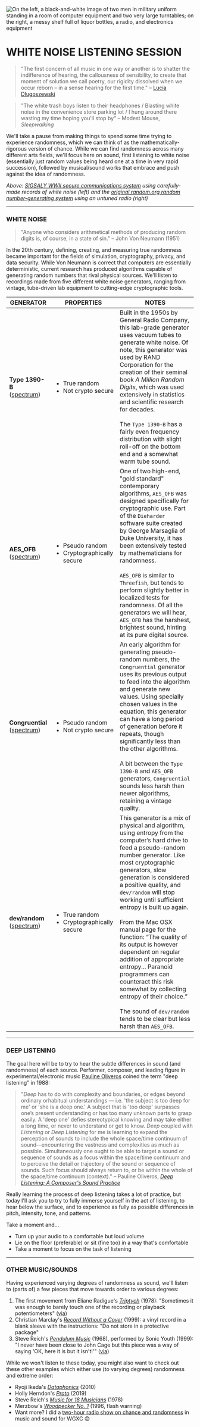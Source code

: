 ![On the left, a black-and-white image of two men in military uniform standing in a room of computer equipment and two very large turntables; on the right, a messy shelf full of liquor bottles, a radio, and electronics equipment](https://raw.githubusercontent.com/jeffThompson/ChanceAndRandomness-TransartInstitute/main/Images/ActivityHeaders/SIGSALY-RandomOrgRadioSetup.jpg)

# WHITE NOISE LISTENING SESSION  

> "The first concern of all music in one way or another is to shatter the indifference of hearing, the callousness of sensibility, to create that moment of solution we call poetry, our rigidity dissolved when we occur reborn – in a sense hearing for the first time." – [Lucia Dlugoszewski](https://en.wikipedia.org/wiki/Lucia_Dlugoszewski)  

> "The white trash boys listen to their headphones / Blasting white noise in the convenience store parking lot / I hung around there wasting my time hoping you'll stop by" – Modest Mouse, *Sleepwalking*  

We'll take a pause from making things to spend some time trying to experience randomness, which we can think of as the mathematically-rigorous version of chance. While we can find randomness across many different arts fields, we'll focus here on sound, first listening to white noise (essentially just random values being heard one at a time in very rapid succession), followed by musical/sound works that embrace and push against the idea of randomness.

*Above: [SIGSALY WWII secure communications system](https://en.wikipedia.org/wiki/SIGSALY) using carefully-made records of white noise (left) and the [original random.org random number-generating system](https://www.random.org/history) using an untuned radio (right)*

***

### WHITE NOISE  

> "Anyone who considers arithmetical methods of producing random digits is, of course, in a state of sin." – John Von Neumann (1951)  

In the 20th century, defining, creating, and measuring true randomness became important for the fields of simulation, cryptography, privacy, and data security. While Von Neumann is correct that computers are essentially deterministic, current research has produced algorithms capable of generating random numbers that rival physical sources. We'll listen to recordings made from five different white noise generators, ranging from vintage, tube-driven lab equipment to cutting-edge cryptographic tools.

| GENERATOR | PROPERTIES | NOTES |
| --------- | ------ | ----- |
| **Type 1390-B**<br>([spectrum](https://raw.githubusercontent.com/jeffThompson/ChanceAndRandomness-TransartInstitute/main/Images/WhiteNoiseSpectrumAnalysis/Type1390-B/Type1390B-Spectrograph.png)) | <ul><li>True random</li><li>Not crypto secure</li></ul> | Built in the 1950s by General Radio Company, this lab-grade generator uses vacuum tubes to generate white noise. Of note, this generator was used by RAND Corporation for the creation of their seminal book *A Million Random Digits*, which was used extensively in statistics and scientific research for decades.<br><br>The `Type 1390-B` has a fairly even frequency distribution with slight roll-off on the bottom end and a somewhat warm tube sound. |
| **AES_OFB**<br>([spectrum](https://raw.githubusercontent.com/jeffThompson/ChanceAndRandomness-TransartInstitute/main/Images/WhiteNoiseSpectrumAnalysis/AES_OFB/AESOFB-Spectrograph-TINTED.png)) | <ul><li>Pseudo random</li><li>Cryptographically secure</li></ul> | One of two high-end, "gold standard" contemporary algorithms, `AES_OFB` was designed specifically for cryptographic use. Part of the `Dieharder` software suite created by George Marsaglia of Duke University, it has been extensively tested by mathematicians for randomness.<br><br>`AES_OFB` is similar to `Threefish`, but tends to perform slightly better in localized tests for randomness. Of all the generators we will hear, `AES_OFB` has the harshest, brightest sound, hinting at its pure digital source. |
| **Congruential**<br>([spectrum](https://raw.githubusercontent.com/jeffThompson/ChanceAndRandomness-TransartInstitute/main/Images/WhiteNoiseSpectrumAnalysis/Congruential/Congruential-Spectrograph-TINTED.png)) | <ul><li>Pseudo random</li><li>Not crypto secure</li></ul> | An early algorithm for generating pseudo-random numbers, the `Congruential` generator uses its previous output to feed into the algorithm and generate new values. Using specially chosen values in the equation, this generator can have a long period of generation before it repeats, though significantly less than the other algorithms.<br><br>A bit between the `Type 1390-B` and `AES_OFB` generators, `Congruential` sounds less harsh than newer algorithms, retaining a vintage quality. |
| **dev/random**<br>([spectrum](https://raw.githubusercontent.com/jeffThompson/ChanceAndRandomness-TransartInstitute/main/Images/WhiteNoiseSpectrumAnalysis/dev-random/devrandom-Spectrograph-TINTED.png)) | <ul><li>True random</li><li>Cryptographically secure</li></ul> | This generator is a mix of physical and algorithm, using entropy from the computer’s hard drive to feed a pseudo-random number generator. Like most cryptographic generators, slow generation is considered a positive quality, and `dev/random` will stop working until sufficient entropy is built up again.<br><br>From the Mac OSX manual page for the function: “The quality of its output is however dependent on regular addition of appropriate entropy... Paranoid programmers can counteract this risk somewhat by collecting entropy of their choice.”<br><br>The sound of `dev/random` tends to be clear but less harsh than `AES_OFB`. | 

***

### DEEP LISTENING    
The goal here will be to try to hear the subtle differences in sound (and randomness) of each source. Performer, composer, and leading figure in experimental/electronic music [Pauline Oliveros](https://en.wikipedia.org/wiki/Pauline_Oliveros#Deep_listening) coined the term "deep listening" in 1988: 

> "*Deep* has to do with complexity and boundaries, or edges beyond ordinary orhabitual understandings — i.e. 'the subject is too deep for me' or 'she is a deep one.' A subject that is 'too deep' surpasses one’s present understanding or has too many unknown parts to grasp easily. A 'deep one' defies stereotypical knowing and may take either a long time, or never to understand or get to know. *Deep* coupled with *Listening* or *Deep Listening* for me is learning to expand the perception of sounds to include the whole space/time continuum of sound—encountering the vastness and complexities as much as possible. Simultaneously one ought to be able to target a sound or sequence of sounds as a focus within the space/time continuum and to perceive the detail or trajectory of the sound or sequence of sounds. Such focus should always return to, or be within the whole of the space/time continuum (context)." – Pauline Oliveros, [*Deep Listening: A Composer's Sound Practice*](https://monoskop.org/images/2/2c/Oliveros_Pauline_Deep_Listening_A_Composers_Sound_Practice_2005.pdf)

Really learning the process of deep listening takes a lot of practice, but today I'll ask you to try to fully immerse yourself in the act of listening, to hear below the surface, and to experience as fully as possible differences in pitch, intensity, tone, and patterns.

Take a moment and...  
* Turn up your audio to a comfortable but loud volume  
* Lie on the floor (preferable) or sit (fine too) in a way that's comfortable  
* Take a moment to focus on the task of listening  

***

### OTHER MUSIC/SOUNDS  
Having experienced varying degrees of randomness as sound, we'll listen to (parts of) a few pieces that move towards order to various degrees:

1. The first movement from Eliane Radigue's [*Triptych*](https://www.youtube.com/watch?v=OgN3_KXv5O8) (1978): "Sometimes it was enough to barely touch one of the recording or playback potentiometers" ([via](https://vimeo.com/8983993))  
2. Christian Marclay's [*Record Without a Cover*](https://www.youtube.com/watch?v=4QArTJnze6c) (1999): a vinyl record in a blank sleeve with the instructions: "Do not store in a protective package"  
3. Steve Reich's [*Pendulum Music*](https://www.youtube.com/watch?v=5iidNStQRDc) (1968), performed by Sonic Youth (1999): "I never have been close to John Cage but this piece was a way of saying 'OK, here it is but it isn't!'" ([via](https://www.furious.com/perfect/ohm/reich.html))  

While we won't listen to these today, you might also want to check out these other examples which either use (to varying degrees) randomness and extreme order:  
* Ryoji Ikeda's [*Dataphonics*](https://www.youtube.com/watch?v=WYRoMTd74Y8) (2010)    
* Holly Herndon's [*Proto*](https://hollyherndon.bandcamp.com/album/proto) (2019)  
* Steve Reich's [*Music for 18 Musicians*](https://www.youtube.com/watch?v=ILpCKQlDmhc) (1978)  
* Merzbow's [*Woodpecker No. 1*](https://www.youtube.com/watch?v=uaYyMaQnqzA) (1996, flash warning)  
* Want more? I did a [two-hour radio show on chance and randomness](https://wavefarm.org/radio/wgxc/schedule/076wjf) in music and sound for WGXC 😊  

